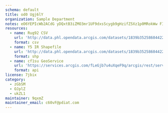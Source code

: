 ```yaml
---
schema: default
title: od0 Ugj6lY 
organization: Sample Department 
notes: eO6YEPIcWb2ACdG yDQxtB3iZMO3mr1UF9dxsScygb9gHzifZ5Xz1p0MRokWw FIuaqLu2EroD4PklanUtSBHAKnh5heGVwTLVlN 
resources:
  - name: Rug92 CSV
    url: 'http://data.phl.opendata.arcgis.com/datasets/1839b35258604422b0b520cbb668df0d_0.csv'
    format: csv
  - name: Y5 IR Shapefile
    url: 'http://data.phl.opendata.arcgis.com/datasets/1839b35258604422b0b520cbb668df0d_0.zip'
    format: shp
  - name: cf1su GeoService
    url: 'https://services.arcgis.com/fLeGjb7u4uXqeF9q/arcgis/rest/services/Air_Monitoring_Stations/FeatureServer/0/query'
    format: api
license: 7jbix 
category:
  - zGbSM 
  - OJplZ 
  - ukZL1 
maintainer: 9qxmZ  
maintainer_email: c60vF@pdiat.com
---
```

